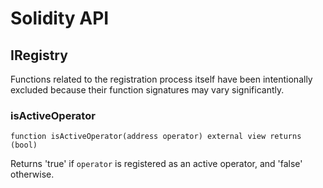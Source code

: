 # Solidity API

## IRegistry

Functions related to the registration process itself have been intentionally excluded
because their function signatures may vary significantly.

### isActiveOperator

```solidity
function isActiveOperator(address operator) external view returns (bool)
```

Returns 'true' if `operator` is registered as an active operator, and 'false' otherwise.

